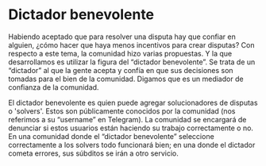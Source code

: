 # Dictador benevolente

Habiendo aceptado que para resolver una disputa hay que confiar en alguien, ¿cómo hacer que haya menos incentivos para crear disputas? Con respecto a este tema, la comunidad hizo varias propuestas. Y la que desarrollamos es utilizar la figura del “dictador benevolente”. Se trata de un “dictador” al que la gente acepta y confía en que sus decisiones son tomadas para el bien de la comunidad. Digamos que es un mediador de confianza de la comunidad.

El dictador benevolente es quien puede agregar solucionadores de disputas o 'solvers'. Estos son públicamente conocidos por la comunidad (nos referimos a su “username” en Telegram). La comunidad se encargará de denunciar si estos usuarios están haciendo su trabajo correctamente o no. En una comunidad donde el “dictador benevolente” seleccione correctamente a los solvers todo funcionará bien; en una donde el dictador cometa errores, sus súbditos se irán a otro servicio.